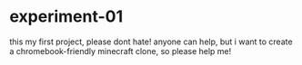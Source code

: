 # experiment-01
this my first project, please dont hate!
anyone can help, but i want to create a chromebook-friendly minecraft clone, so please help me!
